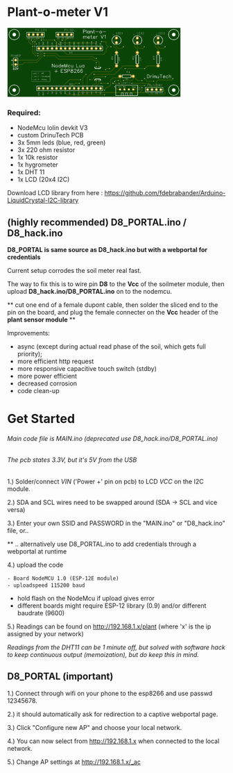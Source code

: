 # Plant-o-meter V1

<img src="https://github.com/liquidrinu/Arduino/blob/master/plantometer_pcb.png"  width="400">

### Required:
- NodeMcu lolin devkit V3
- custom DrinuTech PCB
- 3x 5mm leds (blue, red, green)
- 3x 220 ohm resistor
- 1x 10k resistor
- 1x hygrometer
- 1x DHT 11
- 1x LCD (20x4 I2C)

Download LCD library from here : https://github.com/fdebrabander/Arduino-LiquidCrystal-I2C-library

## (highly recommended) D8_PORTAL.ino / D8_hack.ino 

**D8_PORTAL is same source as D8_hack.ino but with a webportal for credentials**

Current setup corrodes the soil meter real fast.

The way to fix this is to wire pin **D8** to the **Vcc** of the soilmeter module, then upload **D8_hack.ino/D8_PORTAL.ino** on to the nodemcu.

** cut one end of a female dupont cable, then solder the sliced end to the pin on the board, and plug the female connecter on the **Vcc** header of the **plant sensor module** **

Improvements:

- async (except during actual read phase of the soil, which gets full priority);
- more efficient http request
- more responsive capacitive touch switch (stdby)
- more power efficient
- decreased corrosion
- code clean-up

# Get Started

###### Main code file is MAIN.ino (deprecated use D8_hack.ino/D8_PORTAL.ino)
###### The pcb states 3.3V, but it's 5V from the USB

1.) Solder/connect *VIN* ('Power +' pin on pcb) to LCD *VCC* on the I2C module. 

2.) SDA and SCL wires need to be swapped around (SDA -> SCL and vice versa)

3.) Enter your own SSID and PASSWORD in the "MAIN.ino" or "D8_hack.ino" file, or..

   ** .. alternatively use D8_PORTAL.ino to add credentials through a webportal at runtime

4.) upload the code
```
- Board NodeMCU 1.0 (ESP-12E module)
- uploadspeed 115200 baud
```
* hold flash on the NodeMcu if upload gives error
* different boards might require ESP-12 library (0.9) and/or different baudrate (9600)

5.) Readings can be found on http://192.168.1.x/plant (where 'x' is the ip assigned by your network)

*Readings from the DHT11 can be 1 minute off, but solved with software hack to keep continuous output (memoization), but do keep this in mind.*

## D8_PORTAL (important)

1.) Connect through wifi on your phone to the esp8266 and use passwd 12345678.

2.) it should automatically ask for redirection to a captive webportal page.

3.) Click "Configure new AP" and choose your local network.

4.) You can now select from http://192.168.1.x when connected to the local network.

5.) Change AP settings at http://192.168.1.x/_ac

